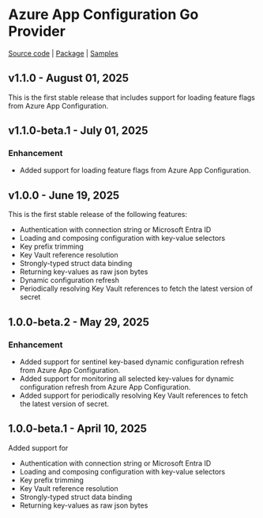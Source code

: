# Azure App Configuration Go Provider

[Source code][source_code] | [Package][package] | [Samples][samples]

## v1.1.0 - August 01, 2025

This is the first stable release that includes support for loading feature flags from Azure App Configuration.

## v1.1.0-beta.1 - July 01, 2025

### Enhancement

* Added support for loading feature flags from Azure App Configuration.

## v1.0.0 - June 19, 2025

This is the first stable release of the following features:
- Authentication with connection string or Microsoft Entra ID
- Loading and composing configuration with key-value selectors
- Key prefix trimming
- Key Vault reference resolution
- Strongly-typed struct data binding 
- Returning key-values as raw json bytes
- Dynamic configuration refresh
- Periodically resolving Key Vault references to fetch the latest version of secret

## 1.0.0-beta.2 - May 29, 2025

### Enhancement

* Added support for sentinel key-based dynamic configuration refresh from Azure App Configuration.
* Added support for monitoring all selected key-values for dynamic configuration refresh from Azure App Configuration.
* Added support for periodically resolving Key Vault references to fetch the latest version of secret.

## 1.0.0-beta.1 - April 10, 2025

Added support for
- Authentication with connection string or Microsoft Entra ID
- Loading and composing configuration with key-value selectors
- Key prefix trimming
- Key Vault reference resolution
- Strongly-typed struct data binding 
- Returning key-values as raw json bytes

[source_code]: https://github.com/Azure/AppConfiguration-GoProvider
[package]: https://pkg.go.dev/github.com/Azure/AppConfiguration-GoProvider/azureappconfiguration
[samples]: https://github.com/Azure/AppConfiguration-GoProvider/tree/main/example